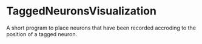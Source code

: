 # TaggedNeuronsVisualization
A short program to place neurons that have been recorded accroding to the position of a tagged neuron.
